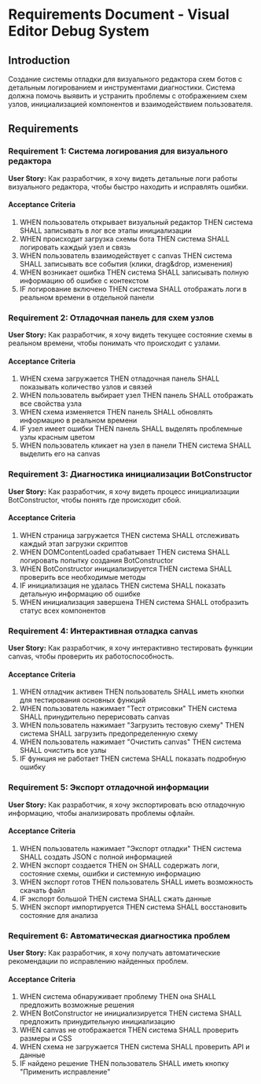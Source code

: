 # Requirements Document - Visual Editor Debug System

## Introduction

Создание системы отладки для визуального редактора схем ботов с детальным логированием и инструментами диагностики. Система должна помочь выявить и устранить проблемы с отображением схем узлов, инициализацией компонентов и взаимодействием пользователя.

## Requirements

### Requirement 1: Система логирования для визуального редактора

**User Story:** Как разработчик, я хочу видеть детальные логи работы визуального редактора, чтобы быстро находить и исправлять ошибки.

#### Acceptance Criteria

1. WHEN пользователь открывает визуальный редактор THEN система SHALL записывать в лог все этапы инициализации
2. WHEN происходит загрузка схемы бота THEN система SHALL логировать каждый узел и связь
3. WHEN пользователь взаимодействует с canvas THEN система SHALL записывать все события (клики, drag&drop, изменения)
4. WHEN возникает ошибка THEN система SHALL записывать полную информацию об ошибке с контекстом
5. IF логирование включено THEN система SHALL отображать логи в реальном времени в отдельной панели

### Requirement 2: Отладочная панель для схем узлов

**User Story:** Как разработчик, я хочу видеть текущее состояние схемы в реальном времени, чтобы понимать что происходит с узлами.

#### Acceptance Criteria

1. WHEN схема загружается THEN отладочная панель SHALL показывать количество узлов и связей
2. WHEN пользователь выбирает узел THEN панель SHALL отображать все свойства узла
3. WHEN схема изменяется THEN панель SHALL обновлять информацию в реальном времени
4. IF узел имеет ошибки THEN панель SHALL выделять проблемные узлы красным цветом
5. WHEN пользователь кликает на узел в панели THEN система SHALL выделить его на canvas

### Requirement 3: Диагностика инициализации BotConstructor

**User Story:** Как разработчик, я хочу видеть процесс инициализации BotConstructor, чтобы понять где происходит сбой.

#### Acceptance Criteria

1. WHEN страница загружается THEN система SHALL отслеживать каждый этап загрузки скриптов
2. WHEN DOMContentLoaded срабатывает THEN система SHALL логировать попытку создания BotConstructor
3. WHEN BotConstructor инициализируется THEN система SHALL проверить все необходимые методы
4. IF инициализация не удалась THEN система SHALL показать детальную информацию об ошибке
5. WHEN инициализация завершена THEN система SHALL отобразить статус всех компонентов

### Requirement 4: Интерактивная отладка canvas

**User Story:** Как разработчик, я хочу интерактивно тестировать функции canvas, чтобы проверить их работоспособность.

#### Acceptance Criteria

1. WHEN отладчик активен THEN пользователь SHALL иметь кнопки для тестирования основных функций
2. WHEN пользователь нажимает "Тест отрисовки" THEN система SHALL принудительно перерисовать canvas
3. WHEN пользователь нажимает "Загрузить тестовую схему" THEN система SHALL загрузить предопределенную схему
4. WHEN пользователь нажимает "Очистить canvas" THEN система SHALL очистить все узлы
5. IF функция не работает THEN система SHALL показать подробную ошибку

### Requirement 5: Экспорт отладочной информации

**User Story:** Как разработчик, я хочу экспортировать всю отладочную информацию, чтобы анализировать проблемы офлайн.

#### Acceptance Criteria

1. WHEN пользователь нажимает "Экспорт отладки" THEN система SHALL создать JSON с полной информацией
2. WHEN экспорт создается THEN он SHALL содержать логи, состояние схемы, ошибки и системную информацию
3. WHEN экспорт готов THEN пользователь SHALL иметь возможность скачать файл
4. IF экспорт большой THEN система SHALL сжать данные
5. WHEN экспорт импортируется THEN система SHALL восстановить состояние для анализа

### Requirement 6: Автоматическая диагностика проблем

**User Story:** Как разработчик, я хочу получать автоматические рекомендации по исправлению найденных проблем.

#### Acceptance Criteria

1. WHEN система обнаруживает проблему THEN она SHALL предложить возможные решения
2. WHEN BotConstructor не инициализируется THEN система SHALL предложить принудительную инициализацию
3. WHEN canvas не отображается THEN система SHALL проверить размеры и CSS
4. WHEN схема не загружается THEN система SHALL проверить API и данные
5. IF найдено решение THEN пользователь SHALL иметь кнопку "Применить исправление"